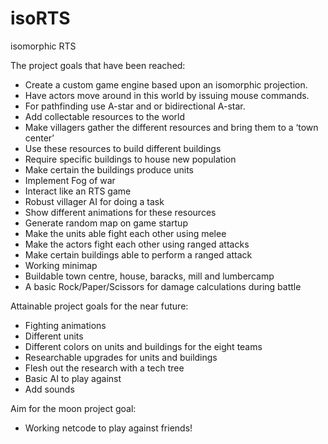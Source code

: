 # isoRTS
isomorphic RTS

The project goals that have been reached:
- Create a custom game engine based upon an isomorphic projection.
- Have actors move around in this world by issuing mouse commands.
- For pathfinding use A-star and or bidirectional A-star.
- Add collectable resources to the world
- Make villagers gather the different resources and bring them to a ‘town center’
- Use these resources to build different buildings
- Require specific buildings to house new population
- Make certain the buildings produce units
- Implement Fog of war
- Interact like an RTS game
- Robust villager AI for doing a task
- Show different animations for these resources
- Generate random map on game startup
- Make the units able fight each other using melee
- Make the actors fight each other using ranged attacks
- Make certain buildings able to perform a ranged attack
- Working minimap
- Buildable town centre, house, baracks, mill and lumbercamp
- A basic Rock/Paper/Scissors for damage calculations during battle

Attainable project goals for the near future:
- Fighting animations
- Different units
- Different colors on units and buildings for the eight teams
- Researchable upgrades for units and buildings
- Flesh out the research with a tech tree
- Basic AI to play against
- Add sounds

Aim for the moon project goal:
- Working netcode to play against friends!
